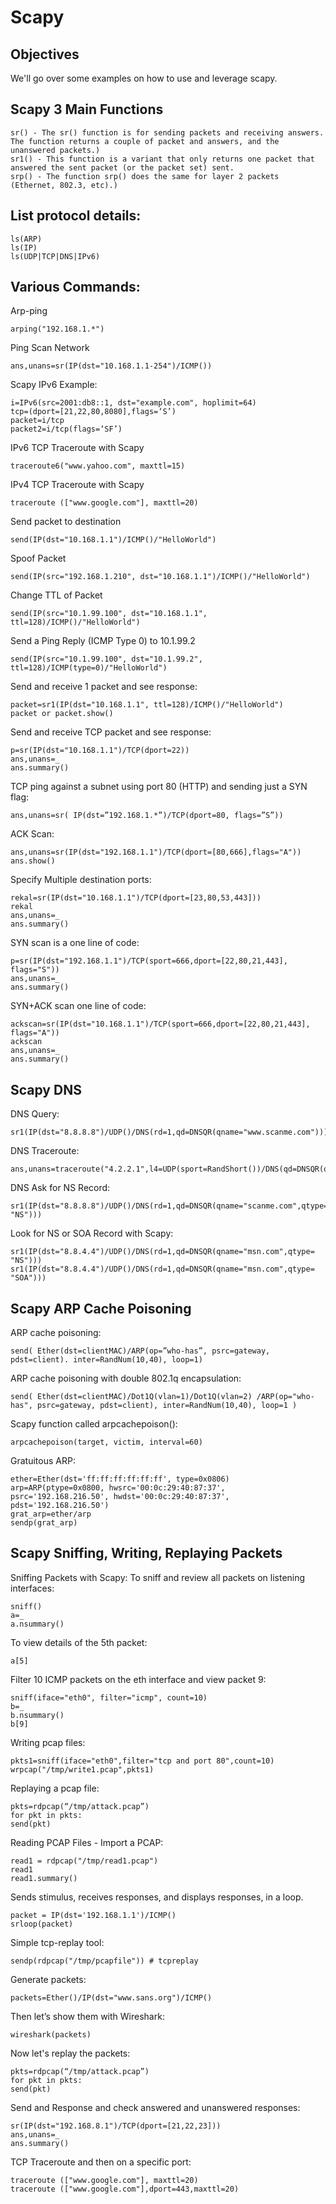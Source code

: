 # Scapy

## Objectives

We'll go over some examples on how to use and leverage scapy.

## Scapy 3 Main Functions

```text
sr() - The sr() function is for sending packets and receiving answers. The function returns a couple of packet and answers, and the unanswered packets.)
sr1() - This function is a variant that only returns one packet that answered the sent packet (or the packet set) sent.
srp() - The function srp() does the same for layer 2 packets (Ethernet, 802.3, etc).)
```

## List protocol details:

```text
ls(ARP)
ls(IP)
ls(UDP|TCP|DNS|IPv6)
```

## Various Commands:

Arp-ping

```text
arping("192.168.1.*")
```

Ping Scan Network

```text
ans,unans=sr(IP(dst="10.168.1.1-254")/ICMP())
```

Scapy IPv6 Example:

```text
i=IPv6(src=2001:db8::1, dst="example.com", hoplimit=64)     
tcp=(dport=[21,22,80,8080],flags=‘S’)     
packet=i/tcp     
packet2=i/tcp(flags=‘SF’)
```

IPv6 TCP Traceroute with Scapy

```text
traceroute6("www.yahoo.com", maxttl=15)
```

IPv4 TCP Traceroute with Scapy

```text
traceroute (["www.google.com"], maxttl=20)
```

Send packet to destination

```text
send(IP(dst="10.168.1.1")/ICMP()/"HelloWorld")
```

Spoof Packet

```text
send(IP(src="192.168.1.210", dst="10.168.1.1")/ICMP()/"HelloWorld")
```

Change TTL of Packet

```text
send(IP(src="10.1.99.100", dst="10.168.1.1", ttl=128)/ICMP()/"HelloWorld")
```

Send a Ping Reply \(ICMP Type 0\) to 10.1.99.2

```text
send(IP(src="10.1.99.100", dst="10.1.99.2", ttl=128)/ICMP(type=0)/"HelloWorld")
```

Send and receive 1 packet and see response:

```text
packet=sr1(IP(dst="10.168.1.1", ttl=128)/ICMP()/"HelloWorld")
packet or packet.show()
```

Send and receive TCP packet and see response:

```text
p=sr(IP(dst="10.168.1.1")/TCP(dport=22))
ans,unans=_
ans.summary()
```

TCP ping against a subnet using port 80 \(HTTP\) and sending just a SYN flag:

```text
ans,unans=sr( IP(dst=”192.168.1.*”)/TCP(dport=80, flags=”S”))
```

ACK Scan:

```text
ans,unans=sr(IP(dst="192.168.1.1")/TCP(dport=[80,666],flags="A"))
ans.show()
```

Specify Multiple destination ports:

```text
rekal=sr(IP(dst="10.168.1.1")/TCP(dport=[23,80,53,443]))
rekal
ans,unans=_
ans.summary()
```

SYN scan is a one line of code:

```text
p=sr(IP(dst="192.168.1.1")/TCP(sport=666,dport=[22,80,21,443], flags="S"))
ans,unans=_
ans.summary()
```

SYN+ACK scan one line of code:

```text
ackscan=sr(IP(dst="10.168.1.1")/TCP(sport=666,dport=[22,80,21,443], flags="A"))
ackscan
ans,unans=_
ans.summary()
```

## Scapy DNS

DNS Query:

```text
sr1(IP(dst="8.8.8.8")/UDP()/DNS(rd=1,qd=DNSQR(qname="www.scanme.com")))
```

DNS Traceroute:

```text
ans,unans=traceroute("4.2.2.1",l4=UDP(sport=RandShort())/DNS(qd=DNSQR(qname="thesprawl.org")))
```

DNS Ask for NS Record:

```text
sr1(IP(dst="8.8.8.8")/UDP()/DNS(rd=1,qd=DNSQR(qname="scanme.com",qtype= "NS")))
```

Look for NS or SOA Record with Scapy:

```text
sr1(IP(dst="8.8.4.4")/UDP()/DNS(rd=1,qd=DNSQR(qname="msn.com",qtype= "NS")))
sr1(IP(dst="8.8.4.4")/UDP()/DNS(rd=1,qd=DNSQR(qname="msn.com",qtype= "SOA")))
```

## Scapy ARP Cache Poisoning

ARP cache poisoning:

```text
send( Ether(dst=clientMAC)/ARP(op=”who-has”, psrc=gateway, pdst=client). inter=RandNum(10,40), loop=1)
```

ARP cache poisoning with double 802.1q encapsulation:

```text
send( Ether(dst=clientMAC)/Dot1Q(vlan=1)/Dot1Q(vlan=2) /ARP(op="who-has", psrc=gateway, pdst=client), inter=RandNum(10,40), loop=1 )
```

Scapy function called arpcachepoison\(\):

```text
arpcachepoison(target, victim, interval=60)
```

Gratuitous ARP:

```text
ether=Ether(dst='ff:ff:ff:ff:ff:ff', type=0x0806)
arp=ARP(ptype=0x0800, hwsrc='00:0c:29:40:87:37', psrc='192.168.216.50', hwdst='00:0c:29:40:87:37', pdst='192.168.216.50')
grat_arp=ether/arp
sendp(grat_arp)
```

## Scapy Sniffing, Writing, Replaying Packets

Sniffing Packets with Scapy: To sniff and review all packets on listening interfaces:

```text
sniff()
a=_
a.nsummary()
```

To view details of the 5th packet:

```text
a[5]
```

Filter 10 ICMP packets on the eth interface and view packet 9:

```text
sniff(iface="eth0", filter="icmp", count=10)
b=_
b.nsummary()
b[9]
```

Writing pcap files:

```text
pkts1=sniff(iface="eth0",filter="tcp and port 80",count=10)
wrpcap("/tmp/write1.pcap",pkts1)
```

Replaying a pcap file:

```text
pkts=rdpcap(“/tmp/attack.pcap”)
for pkt in pkts:
send(pkt)
```

Reading PCAP Files - Import a PCAP:

```text
read1 = rdpcap("/tmp/read1.pcap")
read1
read1.summary()
```

Sends stimulus, receives responses, and displays responses, in a loop.

```text
packet = IP(dst='192.168.1.1')/ICMP()
srloop(packet)
```

Simple tcp-replay tool:

```text
sendp(rdpcap("/tmp/pcapfile")) # tcpreplay
```

Generate packets:

```text
packets=Ether()/IP(dst="www.sans.org")/ICMP()
```

Then let’s show them with Wireshark:

```text
wireshark(packets)
```

Now let's replay the packets:

```text
pkts=rdpcap(“/tmp/attack.pcap”)
for pkt in pkts:
send(pkt)
```

Send and Response and check answered and unanswered responses:

```text
sr(IP(dst="192.168.8.1")/TCP(dport=[21,22,23]))
ans,unans=_
ans.summary()
```

TCP Traceroute and then on a specific port:

```text
traceroute (["www.google.com"], maxttl=20)
traceroute (["www.google.com"],dport=443,maxttl=20)
```

